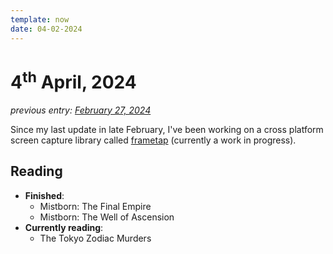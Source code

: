 ```yaml
---
template: now
date: 04-02-2024
---
```


# 4<sup>th</sup> April, 2024

*previous entry: [February 27, 2024](/now/feb-2024)*

Since my last update in late February, I've been working on a cross platform screen capture library called [frametap](https://github.com/srijan-paul/frametap/) (currently a work in progress).
## Reading

- **Finished**:
	- Mistborn: The Final Empire
	- Mistborn: The Well of Ascension
- **Currently reading**:
	- The Tokyo Zodiac Murders


